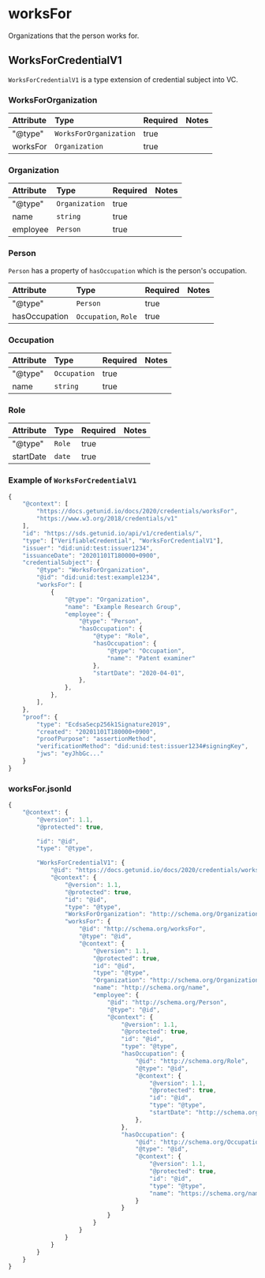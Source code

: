 # worksFor

Organizations that the person works for.

## WorksForCredentialV1

`WorksForCredentialV1` is a type extension of credential subject into VC.

### WorksForOrganization

| Attribute | Type | Required | Notes |
| :--- | :--- | :--- | :--- |
| "@type" | `WorksForOrganization` | true |  |
| worksFor | `Organization` | true |  |

### Organization

| Attribute | Type | Required | Notes |
| :--- | :--- | :--- | :--- |
| "@type" | `Organization` | true |  |
| name | `string` | true |  |
| employee | `Person` | true |  |

### Person

`Person` has a property of `hasOccupation` which is the person's occupation.

| Attribute | Type | Required | Notes |
| :--- | :--- | :--- | :--- |
| "@type" | `Person` | true |  |
| hasOccupation | `Occupation`, `Role` | true |  |

### Occupation

| Attribute | Type | Required | Notes |
| :--- | :--- | :--- | :--- |
| "@type" | `Occupation` | true |  |
| name | `string` | true |  |

### Role

| Attribute | Type | Required | Notes |
| :--- | :--- | :--- | :--- |
| "@type" | `Role` | true |  |
| startDate | `date` | true |  |

### Example of `WorksForCredentialV1`

```javascript
{
    "@context": [
        "https://docs.getunid.io/docs/2020/credentials/worksFor",
        "https://www.w3.org/2018/credentials/v1"
    ],
    "id": "https://sds.getunid.io/api/v1/credentials/",
    "type": ["VerifiableCredential", "WorksForCredentialV1"],
    "issuer": "did:unid:test:issuer1234",
    "issuanceDate": "20201101T180000+0900",
    "credentialSubject": {
        "@type": "WorksForOrganization",
        "@id": "did:unid:test:example1234",
        "worksFor": [
            {
                "@type": "Organization",
                "name": "Example Research Group",
                "employee": {
                    "@type": "Person",
                    "hasOccupation": {
                        "@type": "Role",
                        "hasOccupation": {
                            "@type": "Occupation",
                            "name": "Patent examiner"
                        },
                        "startDate": "2020-04-01",
                    },
                },
            },
        ],
    },
    "proof": {
        "type": "EcdsaSecp256k1Signature2019",
        "created": "20201101T180000+0900",
        "proofPurpose": "assertionMethod",
        "verificationMethod": "did:unid:test:issuer1234#signingKey",
        "jws": "eyJhbGc..."
    }
}
```

### worksFor.jsonld

```javascript
{
    "@context": {
        "@version": 1.1,
        "@protected": true,

        "id": "@id",
        "type": "@type",

        "WorksForCredentialV1": {
            "@id": "https://docs.getunid.io/docs/2020/credentials/worksfor#WorksForCredentialV1",
            "@context": {
                "@version": 1.1,
                "@protected": true,
                "id": "@id",
                "type": "@type",
                "WorksForOrganization": "http://schema.org/Organization",
                "worksFor": {
                    "@id": "http://schema.org/worksFor",
                    "@type": "@id",
                    "@context": {
                        "@version": 1.1,
                        "@protected": true,
                        "id": "@id",
                        "type": "@type",
                        "Organization": "http://schema.org/Organization",
                        "name": "http://schema.org/name",
                        "employee": {
                            "@id": "http://schema.org/Person",
                            "@type": "@id",
                            "@context": {
                                "@version": 1.1,
                                "@protected": true,
                                "id": "@id",
                                "type": "@type",
                                "hasOccupation": {
                                    "@id": "http://schema.org/Role",
                                    "@type": "@id",
                                    "@context": {
                                        "@version": 1.1,
                                        "@protected": true,
                                        "id": "@id",
                                        "type": "@type",
                                        "startDate": "http://schema.org/startDate"
                                    },
                                },
                                "hasOccupation": {
                                    "@id": "http://schema.org/Occupation",
                                    "@type": "@id",
                                    "@context": {
                                        "@version": 1.1,
                                        "@protected": true,
                                        "id": "@id",
                                        "type": "@type",
                                        "name": "https://schema.org/name"
                                    }
                                }
                            }
                        }
                    }
                }
            }
        }
    }
}
```

